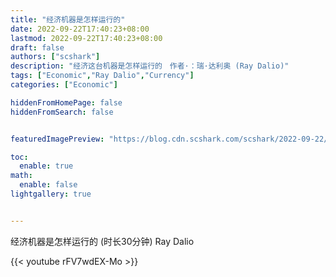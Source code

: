 ```yaml
---
title: "经济机器是怎样运行的"
date: 2022-09-22T17:40:23+08:00
lastmod: 2022-09-22T17:40:23+08:00
draft: false
authors: ["scshark"]
description: "经济这台机器是怎样运行的　作者·：瑞·达利奥 (Ray Dalio)"
tags: ["Economic","Ray Dalio","Currency"]
categories: ["Economic"]

hiddenFromHomePage: false
hiddenFromSearch: false


featuredImagePreview: "https://blog.cdn.scshark.com/scshark/2022-09-22/16638395182352.jpg"

toc:
  enable: true
math:
  enable: false
lightgallery: true


---
```

经济机器是怎样运行的 (时长30分钟) Ray Dalio

<!--more-->


{{< youtube rFV7wdEX-Mo >}}